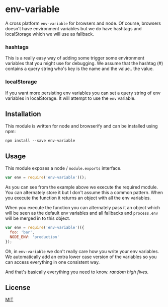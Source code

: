 # env-variable

A cross platform `env-variable` for browsers and node. Of course, browsers
doesn't have environment variables but we do have hashtags and localStorage
which we will use as fallback.

### hashtags

This is a really easy way of adding some trigger some environment variables that
you might use for debugging. We assume that the hashtag (#) contains
a query string who's key is the name and the value.. the value.

### localStorage

If you want more persisting env variables you can set a query string of env
variables in localStorage. It will attempt to use the `env` variable.

## Installation

This module is written for node and browserify and can be installed using npm:

```
npm install --save env-variable
```

## Usage

This module exposes a node / `module.exports` interface.

```js
var env = require('env-variable')();
```

As you can see from the example above we execute the required module. You can
alternately store it but I don't assume this a common pattern. When you execute
the function it returns an object with all the env variables.

When you execute the function you can alternately pass it an object which will
be seen as the default env variables and all fallbacks and `process.env` will be
merged in to this object.

```js
var env = require('env-variable')({
  foo: 'bar',
  NODE_ENV: 'production'
});
```

Oh, in `env-variable` we don't really care how you write your env variables. We
automatically add an extra lower case version of the variables so you can access
everything in one consistent way.

And that's basically everything you need to know. *random high fives*.

## License

[MIT](LICENSE)
